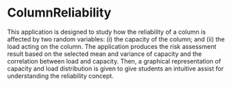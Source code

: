 # ColumnReliability
 
This application is designed to study how the reliability of a column is affected by two random variables: (i) the capacity of the column; and (ii) the load acting on the column. The application produces the risk assessment result based on the selected mean and variance of capacity and the correlation between load and capacity. Then, a graphical representation of capacity and load distribution is given to give students an intuitive assist for understanding the reliability concept.


